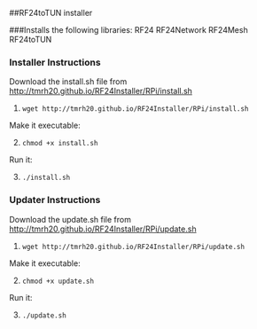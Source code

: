 
##RF24toTUN installer

###Installs the following libraries:
RF24
RF24Network
RF24Mesh
RF24toTUN

### Installer Instructions
Download the install.sh file from http://tmrh20.github.io/RF24Installer/RPi/install.sh

1. ```wget http://tmrh20.github.io/RF24Installer/RPi/install.sh```

Make it executable:

2. ```chmod +x install.sh```

Run it:

3. ```./install.sh```

### Updater Instructions
Download the update.sh file from http://tmrh20.github.io/RF24Installer/RPi/update.sh

1. ```wget http://tmrh20.github.io/RF24Installer/RPi/update.sh```

Make it executable:

2. ```chmod +x update.sh```

Run it:

3. ```./update.sh```

